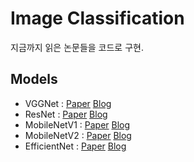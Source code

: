 # Image Classification

지금까지 읽은 논문들을 코드로 구현.

## Models

- VGGNet : [Paper](https://arxiv.org/pdf/1409.1556.pdf) [Blog](https://www.notion.so/pervin0527/VGGNet-VERY-DEEP-CONVOLUTIONAL-NETWORKS-FOR-LARGE-SCALE-IMAGE-RECOGNITION-8e88e520424248b4bc6cba2aad72246b)
- ResNet : [Paper](https://arxiv.org/pdf/1512.03385.pdf) [Blog](https://www.notion.so/pervin0527/ResNet-Deep-Residual-Learning-for-Image-Recognition-fc83704e70254d3499acb285efbe582b)
- MobileNetV1 : [Paper](https://arxiv.org/pdf/1704.04861.pdf) [Blog](https://www.notion.so/pervin0527/MobileNetV1-Efficient-Convolutional-Neural-Networks-for-Mobile-Vision-Applications-e119194461844079ad5b08732d1d2fe7)
- MobileNetV2 : [Paper](https://arxiv.org/pdf/1801.04381.pdf) [Blog](https://www.notion.so/pervin0527/MobileNetV2-Inverted-Residuals-and-Linear-Bottlenecks-40da4063ea724dafb12d3554c55d9f2f)
- EfficientNet : [Paper](https://arxiv.org/pdf/1905.11946.pdf) [Blog](https://www.notion.so/pervin0527/EfficientNet-Rethinking-Model-Scaling-for-Convolutional-Neural-Networks-f29542dd5af44b7dac8284cfef1694dd)
